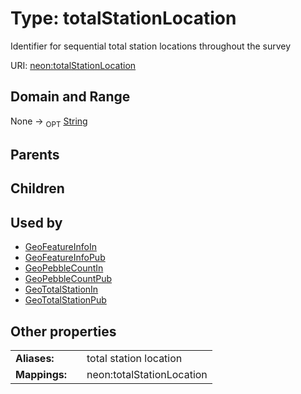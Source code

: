 
# Type: totalStationLocation


Identifier for sequential total station locations throughout the survey

URI: [neon:totalStationLocation](https://data.neonscience.org/totalStationLocation)


## Domain and Range

None ->  <sub>OPT</sub> [String](types/String.md)

## Parents


## Children


## Used by

 * [GeoFeatureInfoIn](GeoFeatureInfoIn.md)
 * [GeoFeatureInfoPub](GeoFeatureInfoPub.md)
 * [GeoPebbleCountIn](GeoPebbleCountIn.md)
 * [GeoPebbleCountPub](GeoPebbleCountPub.md)
 * [GeoTotalStationIn](GeoTotalStationIn.md)
 * [GeoTotalStationPub](GeoTotalStationPub.md)

## Other properties

|  |  |  |
| --- | --- | --- |
| **Aliases:** | | total station location |
| **Mappings:** | | neon:totalStationLocation |

